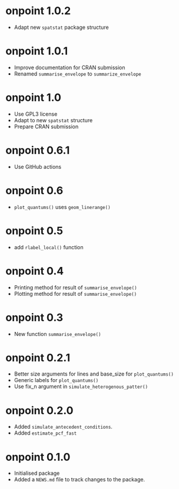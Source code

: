 # onpoint 1.0.2
* Adapt new `spatstat` package structure

# onpoint 1.0.1
* Improve documentation for CRAN submission
* Renamed `summarise_envelope` to `summarize_envelope`

# onpoint 1.0
* Use GPL3 license
* Adapt to new `spatstat` structure
* Prepare CRAN submission

# onpoint 0.6.1
* Use GitHub actions

# onpoint 0.6
* `plot_quantums()` uses `geom_linerange()`

# onpoint 0.5
* add `rlabel_local()` function

# onpoint 0.4
* Printing method for result of `summarise_envelope()`
* Plotting method for result of `summarise_envelope()`

# onpoint 0.3
* New function `summarise_envelope()`

# onpoint 0.2.1
* Better size arguments for lines and base_size for `plot_quantums()`
* Generic labels for `plot_quantums()`
* Use fix_n argument in `simulate_heterogenous_patter()`

# onpoint 0.2.0
* Added `simulate_antecedent_conditions`.
* Added `estimate_pcf_fast`

# onpoint 0.1.0
* Initialised package
* Added a `NEWS.md` file to track changes to the package.
